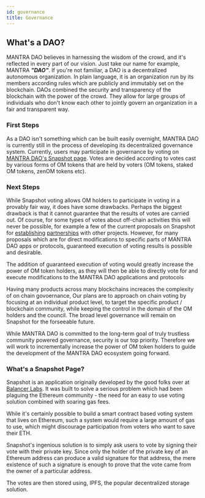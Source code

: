 ```yaml
---
id: governance
title: Governance
---
```


## What's a DAO?

MANTRA DAO believes in harnessing the wisdom of the crowd, and it's reflected in every part of our vision. Just take our name for example, MANTRA **_"DAO"_**. If you're not familiar, a DAO is a decentralized autonomous organization. In plain language, it is an organization run by its members according rules which are publicly and immutably set on the blockchain. DAOs combined the security and transparency of the blockchain with the power of the crowd. They allow for large groups of individuals who don't know each other to jointly govern an organization in a fair and transparent way.

### First Steps

As a DAO isn't something which can be built easily overnight, MANTRA DAO is currently still in the process of developing its decentralized governance system. Currently, users may participate in governance by voting on [MANTRA DAO's Snapshot page](https://snapshot.page/#/mantra-dao/all). Votes are decided according to votes cast by various forms of OM tokens that are held by voters (OM tokens, staked OM tokens, zenOM tokens etc).

### Next Steps

While Snapshot voting allows OM holders to participate in voting in a provably fair way, it does have some drawbacks. Perhaps the biggest drawback is that it cannot guarantee that the results of votes are carried out. Of course, for some types of votes about off-chain activities this will never be possible, for example a few of the current proposals on Snapshot for [establishing](https://snapshot.page/#/mantra-dao/proposal/QmYGEvf6hK4uCAKX6Myn67ZEHHvWo855SEL73iZDnqrJhS) [partnerships](https://snapshot.page/#/mantra-dao/proposal/QmVxySFjMZq9jTBy4YmfqqgdLEbk192TvSkHNtu7QcscP7) with other projects. However, for many proposals which are for direct modifications to specific parts of MANTRA DAO apps or protocols, guaranteed execution of voting results is possible and desirable.

The addition of guaranteed execution of voting would greatly increase the power of OM token holders, as they will then be able to directly vote for and execute modifications to the MANTRA DAO applications and protocols

Having many products across many blockchains increaces the complexity of on chain govoernance,
Our plans are to approach on chain voting by focusing at an individual product level, to target the specific product / blockchain community, while keeping the control in the domain of the OM holders and the council. The broad level governance will remain on Snapshot for the forseeable future.

While MANTRA DAO is committed to the long-term goal of truly trustless community powered governance, security is our top priority. Therefore we will work to incrementally increase the power of OM token holders to guide the development of the MANTRA DAO ecosystem going forward.

### What's a Snapshot Page?

Snapshot is an application originally developed by the good folks over at [Balancer Labs](https://balancer.finance/). It was built to solve a serious problem which had been plaguing the Ethereum community - the need for an easy to use voting solution combined with soaring gas fees.

While it's certainly possible to build a smart contract based voting system that lives on Ethereum, such a system would require a large amount of gas to use, which might discourage participation from voters who want to save their ETH.

Snapshot's ingenious solution is to simply ask users to vote by signing their vote with their private key. Since only the holder of the private key of an Ethereum address can produce a valid signature for that address, the mere existence of such a signature is enough to prove that the vote came from the owner of a particular address.

The votes are then stored using, IPFS, the popular decentralized storage solution.
